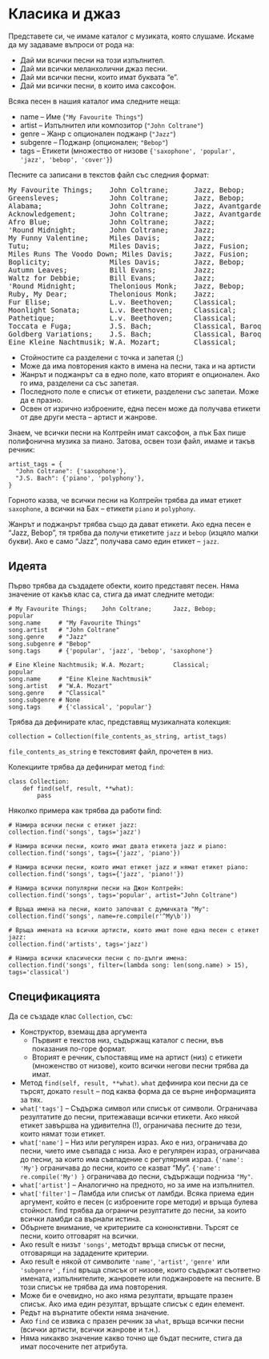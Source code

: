 # Класика и джаз

Представете си, че имаме каталог с музиката, която слушаме. Искаме да му задаваме въпроси от рода на:

* Дай ми всички песни на този изпълнител.
* Дай ми всички меланхолични джаз песни.
* Дай ми всички песни, които имат буквата “е”.
* Дай ми всички песни, в които има саксофон.

Всяка песен в нашия каталог има следните неща:

* name – Име (`"My Favourite Things"`)
* artist – Изпълнител или композитор (`"John Coltrane"`)
* genre – Жанр с опционален поджанр (`"Jazz"`)
* subgenre – Поджанр (опционален; `"Bebop"`)
* tags – Етикети (множество от низове `{'saxophone', 'popular', 'jazz', 'bebop', 'cover'}`)

Песните са записани в текстов файл със следния формат:

<pre class="plain">My Favourite Things;    John Coltrane;      Jazz, Bebop;        popular, cover
Greensleves;            John Coltrane;      Jazz, Bebop;        popular, cover
Alabama;                John Coltrane;      Jazz, Avantgarde;   melancholic
Acknowledgement;        John Coltrane;      Jazz, Avantgarde;
Afro Blue;              John Coltrane;      Jazz;               melancholic
'Round Midnight;        John Coltrane;      Jazz;
My Funny Valentine;     Miles Davis;        Jazz;               popular
Tutu;                   Miles Davis;        Jazz, Fusion;
Miles Runs The Voodo Down; Miles Davis;     Jazz, Fusion;
Boplicity;              Miles Davis;        Jazz, Bebop;
Autumn Leaves;          Bill Evans;         Jazz;               popular
Waltz for Debbie;       Bill Evans;         Jazz;
'Round Midnight;        Thelonious Monk;    Jazz, Bebop;
Ruby, My Dear;          Thelonious Monk;    Jazz;               saxophone
Fur Elise;              L.v. Beethoven;     Classical;          popular
Moonlight Sonata;       L.v. Beethoven;     Classical;          popular
Pathetique;             L.v. Beethoven;     Classical;
Toccata e Fuga;         J.S. Bach;          Classical, Baroque; popular
Goldberg Variations;    J.S. Bach;          Classical, Baroque;
Eine Kleine Nachtmusik; W.A. Mozart;        Classical;          popular, violin
</pre>

* Стойностите са разделени с точка и запетая (;)
* Може да има повторения както в имена на песни, така и на артисти
* Жанрът и поджанрът са в едно поле, като вторият е опционален. Ако го има, разделени са със запетая.
* Последното поле е списък от етикети, разделени със запетаи. Може да е празно.
* Освен от изрично изброените, една песен може да получава етикети от две други места – артист и жанрове.

Знаем, че всички песни на Колтрейн имат саксофон, а пък Бах пише полифонична музика за пиано. Затова, освен този файл, имаме и такъв речник:

    artist_tags = {
      "John Coltrane": {'saxophone'},
      "J.S. Bach": {'piano', 'polyphony'},
    }

Горното казва, че всички песни на Колтрейн трябва да имат етикет `saxophone`, а всички на Бах – етикети `piano` и `polyphony`.

Жанрът и поджанрът трябва също да дават етикети. Ако една песен е “Jazz, Bebop”, тя трябва да получи етикетите `jazz` и `bebop` (изцяло малки букви). Ако е само “Jazz”, получава само един етикет – `jazz`.

## Идеята

Първо трябва да създадете обекти, които представят песен. Няма значение от какъв клас са, стига да имат следните методи:

    # My Favourite Things;    John Coltrane;      Jazz, Bebop;        popular
    song.name     # "My Favourite Things"
    song.artist   # "John Coltrane"
    song.genre    # "Jazz"
    song.subgenre # "Bebop"
    song.tags     # {'popular', 'jazz', 'bebop', 'saxophone'}
    
    # Eine Kleine Nachtmusik; W.A. Mozart;        Classical;          popular
    song.name     # "Eine Kleine Nachtmusik"
    song.artist   # "W.A. Mozart"
    song.genre    # "Classical"
    song.subgenre # None
    song.tags     # {'classical', 'popular'}

Трябва да дефинирате клас, представящ музикалната колекция:

    collection = Collection(file_contents_as_string, artist_tags)

`file_contents_as_string` е текстовият файл, прочетен в низ.

Колекциите трябва да дефинират метод `find`:

    class Collection:
        def find(self, result, **what):
            pass
        
Няколко примера как трябва да работи find:

    # Намира всички песни с етикет jazz:
    collection.find('songs', tags='jazz')
    
    # Намира всички песни, които имат двата етикета jazz и piano:
    collection.find('songs', tags={'jazz', 'piano'})
    
    # Намира всички песни, които имат етикет jazz и нямат етикет piano:
    collection.find('songs', tags={'jazz', 'piano!'})
    
    # Намира всички популярни песни на Джон Колтрейн:
    collection.find('songs', tags='popular', artist="John Coltrane")
    
    # Връща имена на песни, които започват с думичката "My":
    collection.find('songs', name=re.compile(r'^My\b'))
    
    # Връща имената на всички артисти, които имат поне една песен с етикет jazz:
    collection.find('artists', tags='jazz')
    
    # Намира всички класически песни с по-дълги имена:
    collection.find('songs', filter=(lambda song: len(song.name) > 15), tags='classical')
    
## Спецификацията
Да се създаде клас `Collection`, със:

* Конструктор, вземащ два аргумента
  * Първият е текстов низ, съдържащ каталог с песни, във показания по-горе формат.
  * Вторият е речник, съпоставящ име на артист (низ) с етикети (множенство от низове), които всички негови песни трябва да имат.
* Метод `find(self, result, **what)`. `what` дефинира кои песни да се търсят, докато `result` – под каква форма да се върне информацията за тях.
* `what['tags']` – Съдържа символ или списък от символи. Ограничава резултатите до песни, притежаващи всички етикети. Ако някой етикет завършва на удивителна (!), ограничава песните до тези, които нямат този етикет.
* `what['name']` – Низ или регулярен израз. Ако е низ, ограничава до песни, чието име съвпада с низа. Ако е регулярен израз, ограничава до песни, за които има съвпадение с регулярния израз. `{'name': 'My'}` ограничава до песни, които се казват “My”. `{'name': re.compile('My') }` ограничава до песни, съдържащи подниза `"My"`.
* `what['artist']` – Аналогично на предното, но за име на изпълнител.
* `what['filter']` – Ламбда или списък от ламбди. Всяка приема един аргумент, който е песен (с изброените горе методи) и връща булева стойност. find трябва да ограничи резултатите до песни, за които всички ламбди са върнали истина.
* Обърнете внимание, че критериите са конюнктивни. Търсят се песни, които отговарят на всички.
* Ако result е низът `'songs'`, методът връща списък от песни, отговарящи на зададените критерии.
* Ако result е някой от символите `'name'`, `'artist'`, `'genre'` или `'subgenre'` , `find` връща списък от низове, които съдържат съответно имената, изпълнителите, жанровете или поджанровете на песните. В този списък не трябва да има повторения.
* Може би е очевидно, но ако няма резултати, връщате празен списък. Ако има един резултат, връщате списък с един елемент.
* Редът на върнатите обекти няма значение.
* Ако `find` се извика с празен речник за `what`, връща всички песни (всички артисти, всички жанрове и т.н.).
* Няма никакво значение какво точно ще бъдат песните, стига да имат посочените пет атрибута.
